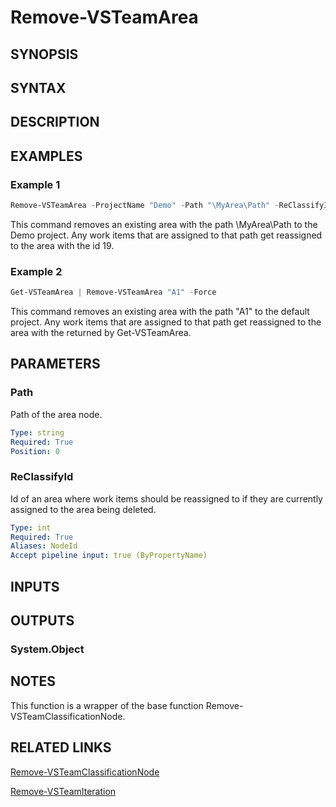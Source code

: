 <!-- #include "./common/header.md" -->

# Remove-VSTeamArea

## SYNOPSIS

<!-- #include "./synopsis/Remove-VSTeamArea.md" -->

## SYNTAX

## DESCRIPTION

<!-- #include "./synopsis/Remove-VSTeamArea.md" -->

## EXAMPLES

### Example 1

```powershell
Remove-VSTeamArea -ProjectName "Demo" -Path "\MyArea\Path" -ReClassifyId 19
```

This command removes an existing area with the path \MyArea\Path to the Demo project. Any work items that are assigned to that path get reassigned to the area with the id 19.

### Example 2

```powershell
Get-VSTeamArea | Remove-VSTeamArea "A1" -Force
```

This command removes an existing area with the path "A1" to the default project. Any work items that are assigned to that path get reassigned to the area with the returned by Get-VSTeamArea.

## PARAMETERS

### Path

Path of the area node.

```yaml
Type: string
Required: True
Position: 0
```

### ReClassifyId

Id of an area where work items should be reassigned to if they are currently assigned to the area being deleted.

```yaml
Type: int
Required: True
Aliases: NodeId
Accept pipeline input: true (ByPropertyName)
```

<!-- #include "./params/projectName.md" -->

<!-- #include "./params/forcegroup.md" -->

## INPUTS

## OUTPUTS

### System.Object

## NOTES

This function is a wrapper of the base function Remove-VSTeamClassificationNode.

<!-- #include "./common/prerequisites.md" -->

## RELATED LINKS

<!-- #include "./common/related.md" -->

[Remove-VSTeamClassificationNode](Remove-VSTeamClassificationNode.md)

[Remove-VSTeamIteration](Remove-VSTeamIteration.md)
